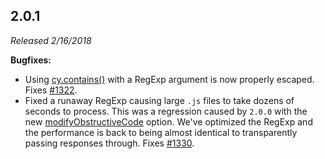 ## 2.0.1

_Released 2/16/2018_

**Bugfixes:**

- Using [cy.contains()](/api/commands/contains) with a RegExp argument is now properly escaped. Fixes [#1322](https://github.com/cypress-io/cypress/issues/1322).
- Fixed a runaway RegExp causing large `.js` files to take dozens of seconds to process. This was a regression caused by `2.0.0` with the new [modifyObstructiveCode](/guides/references/configuration#Browser) option. We've optimized the RegExp and the performance is back to being almost identical to transparently passing responses through. Fixes [#1330](https://github.com/cypress-io/cypress/issues/1330).
